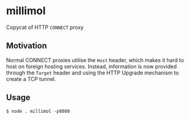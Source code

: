 # millimol
Copycat of HTTP `CONNECT` proxy
## Motivation
Normal CONNECT proxies utilise the `Host` header, which makes it hard to host on foreign hosting services.
Instead, information is now provided through the `Target` header and using the HTTP Upgrade mechanism to create a TCP tunnel.
## Usage
`$ node . millimol -p8080`